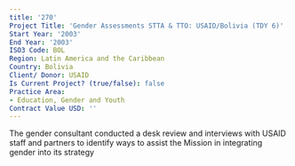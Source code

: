 ```yaml
---
title: '270'
Project Title: 'Gender Assessments STTA & TTO: USAID/Bolivia (TDY 6)'
Start Year: '2003'
End Year: '2003'
ISO3 Code: BOL
Region: Latin America and the Caribbean
Country: Bolivia
Client/ Donor: USAID
Is Current Project? (true/false): false
Practice Area:
- Education, Gender and Youth
Contract Value USD: ''
---
```


The gender consultant conducted a desk review and interviews with USAID staff and partners to identify ways to assist the Mission in integrating gender into its strategy